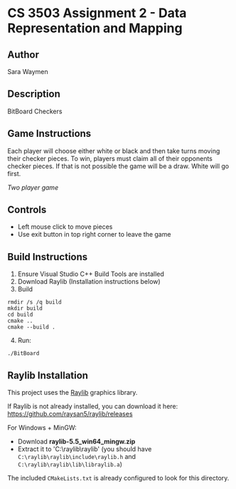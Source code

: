 # CS 3503 Assignment 2 - Data Representation and Mapping

## Author
Sara Waymen


## Description
BitBoard Checkers

## Game Instructions
Each player will choose either white or black and then take turns moving their checker pieces. 
To win, players must claim all of their opponents checker pieces. 
If that is not possible the game will be a draw.
White will go first.

*Two player game*

## Controls

- Left mouse click to move pieces
- Use exit button in top right corner to leave the game


## Build Instructions

1. Ensure Visual Studio C++ Build Tools are installed
2. Download Raylib (Installation instructions below)
3. Build
```
rmdir /s /q build
mkdir build
cd build
cmake ..
cmake --build .

```
4. Run:

```
./BitBoard

```

## Raylib Installation 

This project uses the [Raylib](https://www.raylib.com/) graphics library.

If Raylib is not already installed, you can download it here:
https://github.com/raysan5/raylib/releases

For Windows + MinGW:
- Download **raylib-5.5_win64_mingw.zip**
- Extract it to 'C:\raylib\raylib'
  (you should have `C:\raylib\raylib\include\raylib.h` and `C:\raylib\raylib\lib\libraylib.a`)

The included `CMakeLists.txt` is already configured to look for this directory.